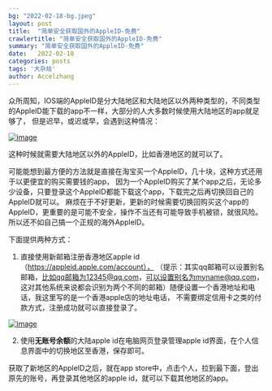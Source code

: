 ```yaml
---
bg: "2022-02-18-bg.jpeg"
layout: post
title:  "简单安全获取国外的AppleID-免费"
crawlertitle: "简单安全获取国外的AppleID-免费"
summary: "简单安全获取国外的AppleID-免费"
date:   2022-02-18
categories: posts
tags: '大杂烩'
author: Accelzhang
---
```


众所周知，IOS端的AppleID是分大陆地区和大陆地区以外两种类型的，不同类型的AppleID能下载的app不一样，大部分的人大多数时候使用大陆地区的app就足够了，
但是迟早，或迟或早，会遇到这种情况：

[![image]({{site.images}}/2022-02-18-1.png)]({{site.images}}/2022-02-18-1.png)

这种时候就需要大陆地区以外的AppleID，比如香港地区的就可以了。

可能能想到最方便的方法就是直接在淘宝买一个AppleID，几十块，这种方式还用于以更便宜的购买需要钱的app，
因为一个AppleID购买了某个app之后，无论多少设备，只要登录这个AppleID都能下载这个app，下载完之后再切换回自己的AppleID就可以。
麻烦在于不好更新，更新的时候需要切换回购买这个app的AppleID，更重要的是可能不安全，操作不当还有可能导致手机被锁，就很风险。
所以还不如自己搞一个正规的海外AppleID。

下面提供两种方式：

1. 直接使用新邮箱注册香港地区apple id（https://appleid.apple.com/account），
（提示：其实qq邮箱可以设置别名邮箱，比如qq邮箱为12345@qq.com，可以设置别名为myname@qq.com，
这对其他系统来说都会识别为两个不同的邮箱）随便设置一个香港地址和电话，我这里写的是一个香港apple店的地址电话，
不需要绑定信用卡之类的付款方式，注册成功就可以直接登录了。

[![image]({{site.images}}/2022-02-18-2.png)]({{site.images}}/2022-02-18-2.png)

2. 使用**无账号余额**的大陆apple id在电脑网页登录管理apple id界面，在个人信息界面中的切换地区至香港，保存即可。

获取了新地区的AppleID之后，就在app store中，点击个人，拉到最下面，登出原先的账号，再登录其他地区的apple id，就可以下载其他地区的app。
